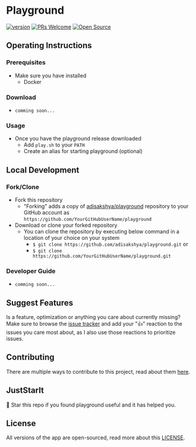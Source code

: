 # Playground

[![version](https://img.shields.io/badge/Version-1.0.0-blue.svg?style=for-the-badge&logo=appveyor)](https://github.com/adisakshya/playground) [![PRs Welcome](https://img.shields.io/badge/PRs-Welcome-blue.svg?style=for-the-badge&logo=appveyor)](https://github.com/adisakshya/playground/pulls) [![Open Source](https://img.shields.io/badge/Open%20Source-Love-red.svg?style=for-the-badge&logo=appveyor)]()

## Operating Instructions

### Prerequisites

- Make sure you have installed
  - Docker

### Download

- ```comming soon...```

### Usage

- Once you have the playground release downloaded
    - Add ```play.sh``` to your ```PATH```
    - Create an alias for starting playground (optional)

## Local Development

### Fork/Clone

- Fork this repository
	- "Forking" adds a copy of [adisakshya/playground](https://github.com/adisakshya/playground/) repository to your GitHub account as `https://github.com/YourGitHubUserName/playground`
- Download or clone your forked repository
	- You can clone the repository by executing below command in a location of your choice on your system
	    - ```$ git clone https://github.com/adisakshya/playground.git``` or 
	    - ```$ git clone https://github.com/YourGitHubUserName/playground.git```

### Developer Guide

- ```comming soon...```

## Suggest Features

Is a feature, optimization or anything you care about currently missing? Make sure to browse the [issue tracker](https://github.com/adisakshya/playground/issues?q=is%3Aissue+is%3Aopen+sort%3Areactions-%2B1-desc) and add your ":+1:" reaction to the issues you care most about, as I also use those reactions to prioritize issues.

## Contributing

There are multiple ways to contribute to this project, read about them [here](https://github.com/adisakshya/playground/blob/master/.github/CONTRIBUTING.md).

## JustStarIt

🌟 Star this repo if you found playground useful and it has helped you.

## License

All versions of the app are open-sourced, read more about this [LICENSE](https://github.com/adisakshya/playground/blob/master/LICENSE).
